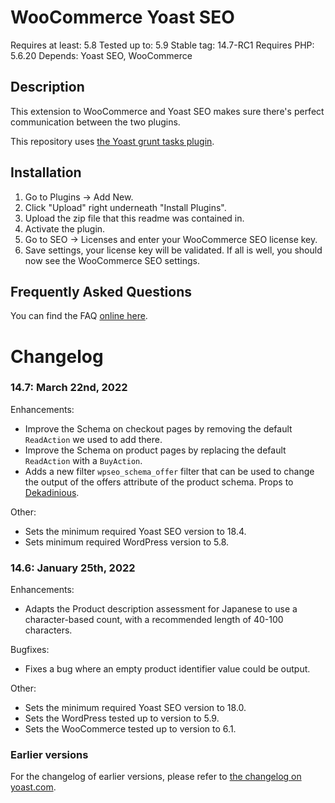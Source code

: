 WooCommerce Yoast SEO
=====================
Requires at least: 5.8
Tested up to: 5.9
Stable tag: 14.7-RC1
Requires PHP: 5.6.20
Depends: Yoast SEO, WooCommerce

Description
-----------

This extension to WooCommerce and Yoast SEO makes sure there's perfect communication between the two plugins.

This repository uses [the Yoast grunt tasks plugin](https://github.com/Yoast/plugin-grunt-tasks).

Installation
------------

1. Go to Plugins -> Add New.
2. Click "Upload" right underneath "Install Plugins".
3. Upload the zip file that this readme was contained in.
4. Activate the plugin.
5. Go to SEO -> Licenses and enter your WooCommerce SEO license key.
6. Save settings, your license key will be validated. If all is well, you should now see the WooCommerce SEO settings.

Frequently Asked Questions
--------------------------

You can find the FAQ [online here](https://kb.yoast.com/kb/category/woocommerce-seo/).

Changelog
=========

### 14.7: March 22nd, 2022
Enhancements:
* Improve the Schema on checkout pages by removing the default `ReadAction` we used to add there.
* Improve the Schema on product pages by replacing the default `ReadAction` with a `BuyAction`. 
* Adds a new filter `wpseo_schema_offer` filter that can be used to change the output of the offers attribute of the product schema. Props to [Dekadinious](https://github.com/Dekadinious).

Other:
* Sets the minimum required Yoast SEO version to 18.4.
* Sets minimum required WordPress version to 5.8.


### 14.6: January 25th, 2022
Enhancements:
* Adapts the Product description assessment for Japanese to use a character-based count, with a recommended length of 40-100 characters.

Bugfixes:
* Fixes a bug where an empty product identifier value could be output.

Other:
* Sets the minimum required Yoast SEO version to 18.0.
* Sets the WordPress tested up to version to 5.9.
* Sets the WooCommerce tested up to version to 6.1.

### Earlier versions
For the changelog of earlier versions, please refer to [the changelog on yoast.com](https://yoa.st/woo-seo-changelog).
